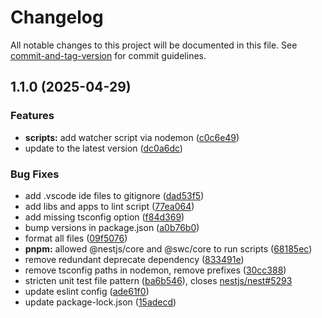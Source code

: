# Changelog

All notable changes to this project will be documented in this file. See [commit-and-tag-version](https://github.com/absolute-version/commit-and-tag-version) for commit guidelines.

## 1.1.0 (2025-04-29)


### Features

* **scripts:** add watcher script via nodemon ([c0c6e49](https://github.com/rbseaver/nestjs-typescript-starter/commit/c0c6e4988be2244fe7cb0122211d3e277b137063))
* update to the latest version ([dc0a6dc](https://github.com/rbseaver/nestjs-typescript-starter/commit/dc0a6dc08626f4ec8e963cc83c957e34b56c0a9a))


### Bug Fixes

* add .vscode ide files to gitignore ([dad53f5](https://github.com/rbseaver/nestjs-typescript-starter/commit/dad53f54b53c01bda65a676c189c35bab63e6252))
* add libs and apps to lint script ([77ea064](https://github.com/rbseaver/nestjs-typescript-starter/commit/77ea06457ee1e8731407e050e4d72ae27fb3a40f))
* add missing tsconfig option ([f84d369](https://github.com/rbseaver/nestjs-typescript-starter/commit/f84d369d457b3c930ea35fc71aeb085be5efbf05))
* bump versions in package.json ([a0b76b0](https://github.com/rbseaver/nestjs-typescript-starter/commit/a0b76b0f707fe8b92f5ba796b58fd98f486a3bf2))
* format all files ([09f5076](https://github.com/rbseaver/nestjs-typescript-starter/commit/09f5076286c77219662ffaaf1ae3e074db95a169))
* **pnpm:** allowed @nestjs/core and @swc/core to run scripts ([68185ec](https://github.com/rbseaver/nestjs-typescript-starter/commit/68185ec07e83487313a6b9a3acbbb2ed04687c1d))
* remove redundant deprecate dependency ([833491e](https://github.com/rbseaver/nestjs-typescript-starter/commit/833491eedd8f858a417159a78d4eee219e049359))
* remove tsconfig paths in nodemon, remove prefixes ([30cc388](https://github.com/rbseaver/nestjs-typescript-starter/commit/30cc388d31352c9beb754d672fea36402082146a))
* stricten unit test file pattern ([ba6b546](https://github.com/rbseaver/nestjs-typescript-starter/commit/ba6b5468457cf5148fb813162fab1bd617b2edf3)), closes [nestjs/nest#5293](https://github.com/nestjs/nest/issues/5293)
* update eslint config ([ade61f0](https://github.com/rbseaver/nestjs-typescript-starter/commit/ade61f0cb5f92c89d55ab4acd2a4e26a1ac333db))
* update package-lock.json ([15adecd](https://github.com/rbseaver/nestjs-typescript-starter/commit/15adecd3a14d8afed93783a1942ab1254c3e5c20))
